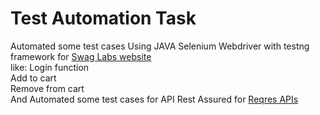 # Test Automation Task 
Automated some test cases Using JAVA Selenium Webdriver with testng framework for [Swag Labs website](https://www.saucedemo.com/)  
like: Login function  
Add to cart  
Remove from cart  
And Automated some test cases for API Rest Assured for [Reqres APIs](https://reqres.in/)



